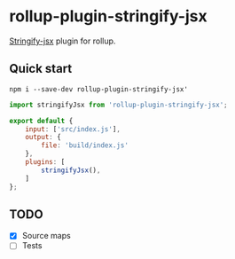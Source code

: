 # rollup-plugin-stringify-jsx
[Stringify-jsx](https://github.com/TargetTaiga/stringify-jsx) plugin for rollup.

## Quick start
```
npm i --save-dev rollup-plugin-stringify-jsx'
```
```js
import stringifyJsx from 'rollup-plugin-stringify-jsx';

export default {
    input: ['src/index.js'],
    output: {
        file: 'build/index.js'
    },
    plugins: [
        stringifyJsx(),
    ]
};
```

## TODO
- [x] Source maps
- [ ] Tests
